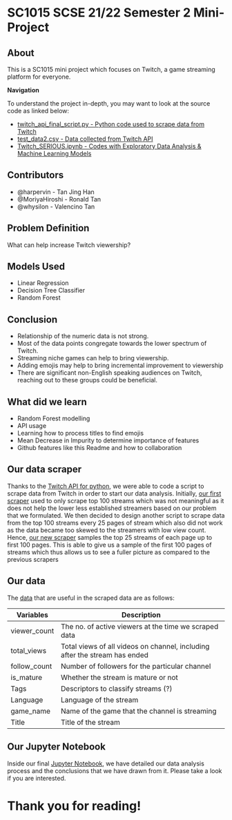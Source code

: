 # SC1015 SCSE 21/22 Semester 2 Mini-Project

## About

This is a SC1015 mini project which focuses on Twitch, a game streaming platform for everyone.

**Navigation**

To understand the project in-depth, you may want to look at the source code as linked below: 
  - [twitch_api_final_script.py - Python code used to scrape data from Twitch](https://github.com/whysilon/SC1015proj/edit/main/README.md#our-data-scraper)
  - [test_data2.csv - Data collected from Twitch API](https://github.com/whysilon/SC1015proj/edit/main/README.md#our-data)
  - [Twitch_SERIOUS.ipynb - Codes with Exploratory Data Analysis & Machine Learning Models](https://github.com/whysilon/SC1015proj/edit/main/README.md#our-jupyter-notebook)

## Contributors
  - @harpervin - Tan Jing Han
  - @MoriyaHiroshi - Ronald Tan
  - @whysilon - Valencino Tan

## Problem Definition
What can help increase Twitch viewership?

## Models Used
  - Linear Regression
  - Decision Tree Classifier
  - Random Forest

## Conclusion
  - Relationship of the numeric data is not strong. 
  - Most of the data points congregate towards the lower spectrum of Twitch.
  - Streaming niche games can help to bring viewership.
  - Adding emojis may help to bring incremental improvement to viewership
  - There are significant non-English speaking audiences on Twitch, reaching out to these groups could be beneficial.

## What did we learn
  - Random Forest modelling
  - API usage
  - Learning how to process titles to find emojis
  - Mean Decrease in Impurity to determine importance of features
  - Github features like this Readme and how to collaboration

## Our data scraper

Thanks to the [Twitch API for python](https://github.com/Teekeks/pyTwitchAPI), we were able to code a script to scrape data from Twitch in order to start our data analysis. Initially, [our first scraper](./twitch_api.py) used to only scrape top 100 streams which was not meaningful as it does not help the lower less established streamers based on our problem that we formulated. We then decided to design another script to scrape data from the top 100 streams every 25 pages of stream which also did not work as the data became too skewed to the streamers with low view count. Hence, [our new scraper](./twitch_api_final_script.py) samples the top 25 streams of each page up to first 100 pages. This is able to give us a sample of the first 100 pages of streams which thus allows us to see a fuller picture as compared to the previous scrapers

## Our data

The [data](./test_data2.csv) that are useful in the scraped data are as follows:

| Variables | Description |
| --- | --- |
| viewer_count | The no. of active viewers at the time we scraped data |
| total_views | Total views of all videos on channel, including after the stream has ended |
| follow_count | Number of followers for the particular channel|
| is_mature | Whether the stream is mature or not |
| Tags | Descriptors to classify streams (?) |
| Language | Language of the stream |
| game_name | Name of the game that the channel is streaming |
| Title | Title of the stream |

## Our Jupyter Notebook
Inside our final [Jupyter Notebook](./Twitch_SERIOUS.ipynb), we have detailed our data analysis process and the conclusions that we have drawn from it. Please take a look if you are interested.

# Thank you for reading!



